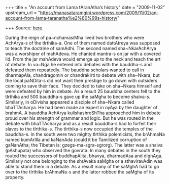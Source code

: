 +++
title = "An account from Lama tAranAtha’s history"
date = "2009-11-02"
upstream_url = "https://manasataramgini.wordpress.com/2009/11/02/an-account-from-lama-taranatha%e2%80%99s-history/"

+++
Source: [here](https://manasataramgini.wordpress.com/2009/11/02/an-account-from-lama-taranatha%e2%80%99s-history/).

During the reign of pa\~nchamasiMha lived two brothers who were AchArya-s of the tIrthika-a. One of them named dattAtreya was supposed to teach the doctrine of samAdhi. The second named sha\~NkarAchArya was a worshiper of mahAdeva. He chanted mantra-s on jar with a covered lid. From the jar mahAdeva would emerge up to the neck and teach the art of debate. In va\~Nga he entered into debates with the bauddha-s and defeated them repeatedly. The bauddha scholars wanted to call in dharmapAla, chandragomin or chandrakIrti to debate with sha\~Nkara, but the local paNDita-s did not want their prestige to go down with outsiders coming to save their face. They decided to take on sha\~Nkara himself and were defeated by him in debate. As a result 25 bauddha centers fell to the tIrthika and 500 bauddha-s gave up the saMgha to become shaiva-s. Similarly, in oDivisha appeared a disciple of sha\~Nkara called bhaTTAcharya. He had been made an expert in nyAya by the daughter of brahmA. A bauddha AchArya kulishashreShTha approached him in debate proud over his strength of grammar and logic. But he was routed in the debate with bhaTTAcharya and as a result bauddha-s had to forfeit their slaves to the tIrthika-s. The tIrthika-s now occupied the temples of the bauddha-s. In the south were two mighty tIrthika polemicists, the brAhmaNa named kumArlIla and kaNanAda (could it be Tamilized corruption of gaNanAtha; the Tibetan is: gzegs-ma-sgra-sgrorg). The latter was a shaiva (pAshupata) who observed the govrata. In many debates in the south they routed the successors of buddhapAlita, bhavya, dharmadAsa and dignAga. Similarly not one belonging to the shrAvaka saMgha or a sthaviravAdin was able to stand them in a debate. As a result many of the saMghA had to go over to the tIrthika brAhmaNa-s and the latter robbed the saMgha of its property.

